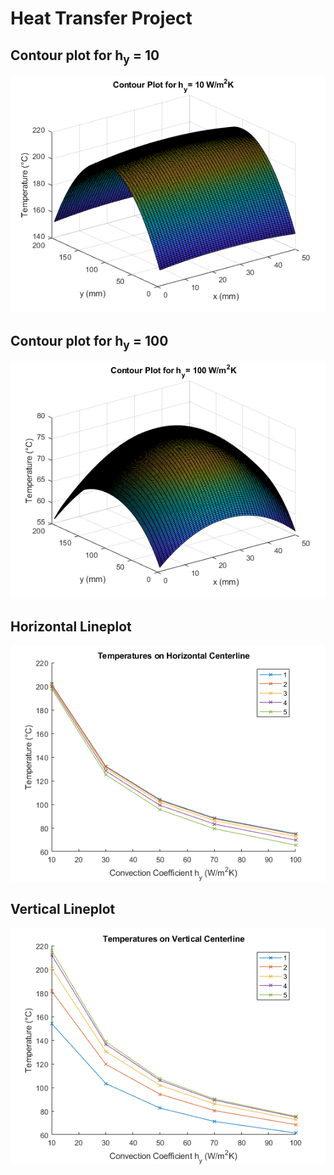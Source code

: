 # Heat Transfer Project

## Contour plot for h<sub>y</sub> = 10
![hy = 10](./contour10_4.png)

## Contour plot for h<sub>y</sub> = 100
![hy = 100](./contour100_4.png)

## Horizontal Lineplot
![horizontal](./Horiz_Centerline.png)

## Vertical Lineplot
![horizontal](./Vert_Centerline.png)
